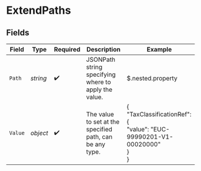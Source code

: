 # ExtendPaths


## Fields

| Field                                                               | Type                                                                | Required                                                            | Description                                                         | Example                                                             |
| ------------------------------------------------------------------- | ------------------------------------------------------------------- | ------------------------------------------------------------------- | ------------------------------------------------------------------- | ------------------------------------------------------------------- |
| `Path`                                                              | *string*                                                            | :heavy_check_mark:                                                  | JSONPath string specifying where to apply the value.                | $.nested.property                                                   |
| `Value`                                                             | *object*                                                            | :heavy_check_mark:                                                  | The value to set at the specified path, can be any type.            | {<br/>"TaxClassificationRef": {<br/>"value": "EUC-99990201-V1-00020000"<br/>}<br/>} |